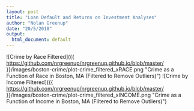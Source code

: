```yaml
---
layout: post
title: "Loan Default and Returns on Investment Analyses"
author: "Nolan Greenup"
date: "20/5/2018"
output:
  html_document: default
---
```


![Crime by Race Filtered]({{ https://github.com/nrgreenup/nrgreenup.github.io/blob/master/ }}/images/boston-crime/plot-crime_filtered_xRACE.png "Crime as a Function of Race in Boston, MA (Filtered to Remove Outliers)")
![Crime by Income Filtered]({{ https://github.com/nrgreenup/nrgreenup.github.io/blob/master/ }}/images/boston-crime/plot-crime_filtered_xINCOME.png "Crime as a Function of Income in Boston, MA (Filtered to Remove Outliers)")
